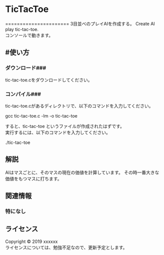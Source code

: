 # TicTacToe
======================
3目並べのプレイAIを作成する。 Create AI play tic-tac-toe.  
コンソールで動きます。  

#使い方
------
### ダウンロード###
tic-tac-toe.cをダウンロードしてください。  

### コンパイル###
tic-tac-toe.cがあるディレクトリで、以下のコマンドを入力してください。  

gcc tic-tac-toe.c -lm -o tic-tac-toe
  
すると、tic-tac-toe というファイルが作成されたはずです。  
実行するには、以下のコマンドを入力してください。  

./tic-tac-toe
  
解説
----------------
AIはマスごとに、そのマスの現在の価値を計算しています。
その時一番大きな価値をもつマスに打ちます。  

関連情報
--------
### 特になし
  
ライセンス
----------
Copyright &copy; 2019 xxxxxx  
ライセンスについては、勉強不足なので、更新予定とします。  
